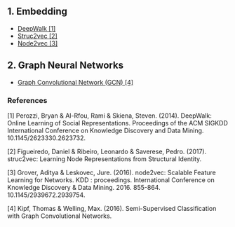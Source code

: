 ## 1. Embedding

- [DeepWalk [1]](https://github.com/paulosantosneto/GNNs/tree/main/graph_embeddings/deepwalk)
- [Struc2vec [2]](https://github.com/paulosantosneto/GNNs/tree/main/graph_embeddings/struc2vec)
- [Node2vec [3]](https://github.com/paulosantosneto/GNNs/tree/main/graph_embeddings/node2vec)

## 2. Graph Neural Networks

- [Graph Convolutional Network (GCN) [4]](https://github.com/paulosantosneto/GNNs/tree/main/graph_neural_networks/gcn)


### References

[1] Perozzi, Bryan & Al-Rfou, Rami & Skiena, Steven. (2014). DeepWalk: Online Learning of Social Representations. Proceedings of the ACM SIGKDD International Conference on Knowledge Discovery and Data Mining. 10.1145/2623330.2623732. 

[2] Figueiredo, Daniel & Ribeiro, Leonardo & Saverese, Pedro. (2017). struc2vec: Learning Node Representations from Structural Identity. 

[3] Grover, Aditya & Leskovec, Jure. (2016). node2vec: Scalable Feature Learning for Networks. KDD : proceedings. International Conference on Knowledge Discovery & Data Mining. 2016. 855-864. 10.1145/2939672.2939754.

[4] Kipf, Thomas & Welling, Max. (2016). Semi-Supervised Classification with Graph Convolutional Networks. 

